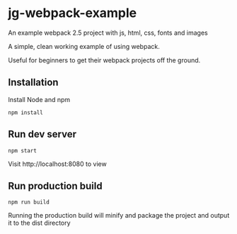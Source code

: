 # jg-webpack-example
An example webpack 2.5 project with js, html, css, fonts and images

A simple, clean working example of using webpack. 

Useful for beginners to get their webpack projects off the ground.

## Installation

Install Node and npm

`npm install`

## Run dev server

`npm start` 

Visit http://localhost:8080 to view

## Run production build

`npm run build`

Running the production build will minify and package the project and output it to the dist directory

